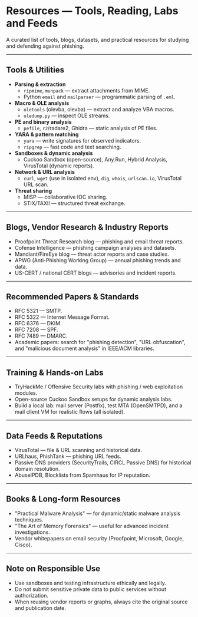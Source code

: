# Resources — Tools, Reading, Labs and Feeds

A curated list of tools, blogs, datasets, and practical resources for studying and defending against phishing.

---

## Tools & Utilities
- **Parsing & extraction**
  - `ripmime`, `munpack` — extract attachments from MIME.
  - Python `email` and `mailparser` — programmatic parsing of `.eml`.
- **Macro & OLE analysis**
  - `oletools` (olevba, olevba) — extract and analyze VBA macros.
  - `oledump.py` — inspect OLE streams.
- **PE and binary analysis**
  - `pefile`, `r2`/radare2, Ghidra — static analysis of PE files.
- **YARA & pattern matching**
  - `yara` — write signatures for observed indicators.
  - `ripgrep` — fast code and text searching.
- **Sandboxes & dynamic analysis**
  - Cuckoo Sandbox (open-source), Any.Run, Hybrid Analysis, VirusTotal (dynamic reports).
- **Network & URL analysis**
  - `curl`, `wget` (use in isolated env), `dig`, `whois`, `urlscan.io`, VirusTotal URL scan.
- **Threat sharing**
  - MISP — collaborative IOC sharing.
  - STIX/TAXII — structured threat exchange.

---

## Blogs, Vendor Research & Industry Reports
- Proofpoint Threat Research blog — phishing and email threat reports.
- Cofense Intelligence — phishing campaign analyses and datasets.
- Mandiant/FireEye blog — threat actor reports and case studies.
- APWG (Anti-Phishing Working Group) — annual phishing trends and data.
- US-CERT / national CERT blogs — advisories and incident reports.

---

## Recommended Papers & Standards
- RFC 5321 — SMTP.
- RFC 5322 — Internet Message Format.
- RFC 6376 — DKIM.
- RFC 7208 — SPF.
- RFC 7489 — DMARC.
- Academic papers: search for "phishing detection", "URL obfuscation", and "malicious document analysis" in IEEE/ACM libraries.

---

## Training & Hands-on Labs
- TryHackMe / Offensive Security labs with phishing / web exploitation modules.
- Open-source Cuckoo Sandbox setups for dynamic analysis labs.
- Build a local lab: mail server (Postfix), test MTA (OpenSMTPD), and a mail client VM for realistic flows (all isolated).

---

## Data Feeds & Reputations
- VirusTotal — file & URL scanning and historical data.
- URLhaus, PhishTank — phishing URL feeds.
- Passive DNS providers (SecurityTrails, CIRCL Passive DNS) for historical domain resolution.
- AbuseIPDB, Blocklists from Spamhaus for IP reputation.

---

## Books & Long-form Resources
- "Practical Malware Analysis" — for dynamic/static malware analysis techniques.
- "The Art of Memory Forensics" — useful for advanced incident investigations.
- Vendor whitepapers on email security (Proofpoint, Microsoft, Google, Cisco).

---

## Note on Responsible Use
- Use sandboxes and testing infrastructure ethically and legally.
- Do not submit sensitive private data to public services without authorization.
- When reusing vendor reports or graphs, always cite the original source and publication date.
